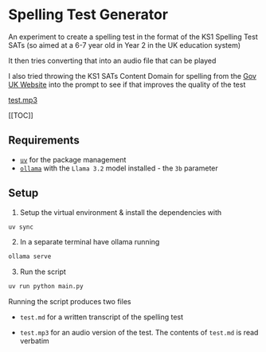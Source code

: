 # Spelling Test Generator 

An experiment to create a spelling test in the format of the KS1 Spelling Test SATs (so aimed at a 6-7 year old in Year 2 in the UK education system) 

It then tries converting that into an audio file that can be played

I also tried throwing the KS1 SATs Content Domain for spelling from the [Gov UK Website](https://www.gov.uk/government/publications/key-stage-1-english-grammar-punctuation-and-spelling-test-framework/key-stage-1-english-grammar-punctuation-and-spelling-test-framework#content-domain) into the prompt to see if that improves the quality of the test

[test.mp3](./test.mp3)

[[TOC]]

## Requirements 

- [`uv`](https://docs.astral.sh/uv/) for the package management
- [`ollama`](https://ollama.com/) with the `Llama 3.2` model installed - the `3b` parameter 

## Setup

1. Setup the virtual environment & install the dependencies with 

```bash
uv sync
```

2. In a separate terminal have ollama running 

```bash 
ollama serve 
``` 

3. Run the script 

```bash 
uv run python main.py
``` 

Running the script produces two files

- `test.md` for a written transcript of the spelling test 

- `test.mp3` for an audio version of the test. The contents of `test.md` is read verbatim